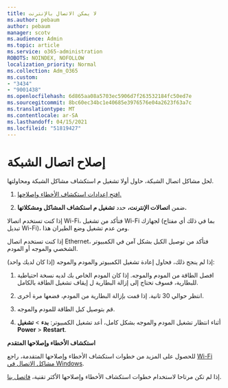 ```yaml
---
title: لا يمكن الاتصال بالإنترنت
ms.author: pebaum
author: pebaum
manager: scotv
ms.audience: Admin
ms.topic: article
ms.service: o365-administration
ROBOTS: NOINDEX, NOFOLLOW
localization_priority: Normal
ms.collection: Adm_O365
ms.custom:
- "3434"
- "9001438"
ms.openlocfilehash: 6d865aa08a5703ec5906d7f263532184fc50ed7e
ms.sourcegitcommit: 8bc60ec34bc1e40685e3976576e04a2623f63a7c
ms.translationtype: MT
ms.contentlocale: ar-SA
ms.lasthandoff: 04/15/2021
ms.locfileid: "51819427"
---
```

# <a name="fix-network-connection"></a>إصلاح اتصال الشبكة

لحل مشاكل اتصال الشبكة، حاول أولا تشغيل م استكشاف مشاكل الشبكة ومحاولتها. 

1. [افتح إعدادات استكشاف الأخطاء وإصلاحها.](ms-settings:troubleshoot)

2. ضمن **اتصالات الإنترنت،** حدد **تشغيل م استكشاف المشاكل ومشكلاتها.**

إذا كنت تستخدم اتصالا Wi-Fi، فتأكد من تشغيل Wi-Fi لجهازك (بما في ذلك أي مفتاح تبديل Wi-Fi)، ومن عدم تشغيل وضع الطيران هذا.

إذا كنت تستخدم اتصال Ethernet، فتأكد من توصيل الكبل بشكل آمن في الكمبيوتر الشخصي والموجه أو المودم.

إذا لم ينجح ذلك، فحاول إعادة تشغيل الكمبيوتر والمودم والموجه (إذا كان لديك واحد):

1. افصل الطاقة من المودم والموجه. إذا كان المودم الخاص بك لديه نسخة احتياطية للبطارية، فسوف تحتاج إلى إزالة البطارية ل إيقاف تشغيل الطاقة بالكامل.

2. انتظر حوالي 30 ثانية. إذا قمت بإزالة البطارية من المودم، فضعها مرة أخرى.

3. قم بتوصيل كبل الطاقة للمودم والموجه.

4. أثناء انتظار تشغيل المودم والموجه بشكل كامل، أعد تشغيل الكمبيوتر: **بدء**  >  **تشغيل Power**  >  **Restart**.

**استكشاف الأخطاء وإصلاحها المتقدم**

للحصول على المزيد من خطوات استكشاف الأخطاء وإصلاحها المتقدمة، راجع [Wi-Fi مشاكل الاتصال في Windows](https://support.microsoft.com/help/10741?ocid=SMC10741%2F). 

إذا لم تكن مرتاحا لاستخدام خطوات استكشاف الأخطاء وإصلاحها الأكثر تقنية، [فاتصل بنا](https://support.microsoft.com/contactus).
